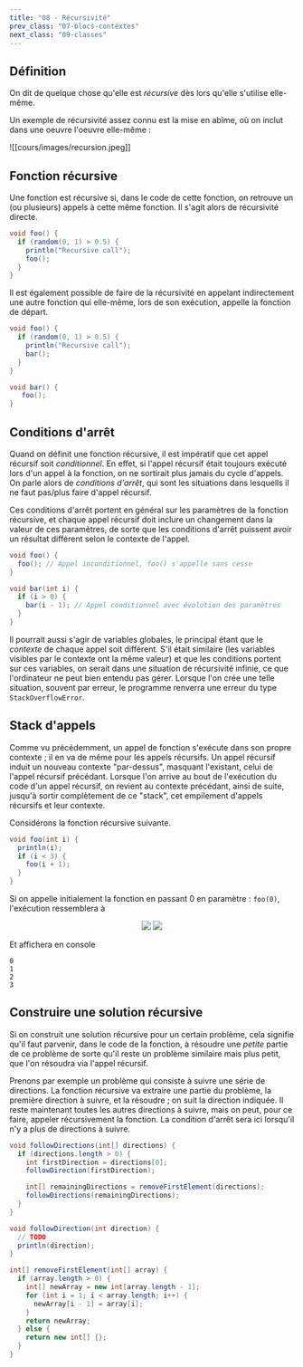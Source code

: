 ```yaml
---
title: "08 - Récursivité"
prev_class: "07-blocs-contextes"
next_class: "09-classes"
---
```


## Définition

On dit de quelque chose qu'elle est *récursive* dès lors qu'elle s'utilise elle-même.

Un exemple de récursivité assez connu est la mise en abîme, où on inclut dans une oeuvre l'oeuvre elle-même :

![[cours/images/recursion.jpeg]]

## Fonction récursive

Une fonction est récursive si, dans le code de cette fonction, on retrouve un (ou plusieurs) appels à cette même fonction. Il s'agit alors de récursivité directe.

```java
void foo() {
  if (random(0, 1) > 0.5) {
    println("Recursive call");
    foo();
  }
}
```

Il est également possible de faire de la récursivité en appelant indirectement une autre fonction qui elle-même, lors de son exécution, appelle la fonction de départ.

```java
void foo() {
  if (random(0, 1) > 0.5) {
    println("Recursive call");
    bar();
  }
}

void bar() {
   foo();
}
```


## Conditions d'arrêt

Quand on définit une fonction récursive, il est impératif que cet appel récursif soit *conditionnel*. En effet, si l'appel récursif était toujours exécuté lors d'un appel à la fonction, on ne sortirait plus jamais du cycle d'appels. On parle alors de *conditions d'arrêt*, qui sont les situations dans lesquells il ne faut pas/plus faire d'appel récursif. 

Ces conditions d'arrêt portent en général sur les paramètres de la fonction récursive, et chaque appel récursif doit inclure un changement dans la valeur de ces paramètres, de sorte que les conditions d'arrêt puissent avoir un résultat différent selon le contexte de l'appel.

```java
void foo() {
  foo(); // Appel inconditionnel, foo() s'appelle sans cesse
}

void bar(int i) {
  if (i > 0) {
    bar(i - 1); // Appel conditionnel avec évolution des paramètres
  }
}
```

Il pourrait aussi s'agir de variables globales, le principal étant que le *contexte* de chaque appel soit différent. S'il était similaire (les variables visibles par le contexte ont la même valeur) et que les conditions portent sur ces variables, on serait dans une situation de récursivité infinie, ce que l'ordinateur ne peut bien entendu pas gérer. Lorsque l'on crée une telle situation, souvent par erreur, le programme renverra une erreur du type `StackOverflowError`.

## Stack d'appels

Comme vu précédemment, un appel de fonction s'exécute dans son propre contexte ; il en va de même pour les appels récursifs. Un appel récursif induit un nouveau contexte "par-dessus", masquant l'existant, celui de l'appel récursif précédant. Lorsque l'on arrive au bout de l'exécution du code d'un appel récursif, on revient au contexte précédant, ainsi de suite, jusqu'à sortir complètement de ce "stack", cet empilement d'appels récursifs et leur contexte. 

Considérons la fonction récursive suivante.

```java
void foo(int i) {
  println(i);
  if (i < 3) {
    foo(i + 1);
  }
}
```

Si on appelle initialement la fonction en passant 0 en paramètre : `foo(0)`, l'exécution ressemblera à

<p align="center">
<img src="/stic/images/recursion-dm.svg" class="svg-dark-mode w-50"/>
<img src="/stic/images/recursion-lm.svg" class="svg-light-mode w-50"/>
</p>

Et affichera en console

```plain
0
1
2
3
```

## Construire une solution récursive

Si on construit une solution récursive pour un certain problème, cela signifie qu'il faut parvenir, dans le code de la fonction, à résoudre une *petite* partie de ce problème de sorte qu'il reste un problème similaire mais plus petit, que l'on résoudra via l'appel récursif.

Prenons par exemple un problème qui consiste à suivre une série de directions. La fonction récursive va extraire une partie du problème, la première direction à suivre, et la résoudre ; on suit la direction indiquée. Il reste maintenant toutes les autres directions à suivre, mais on peut, pour ce faire, appeler récursivement la fonction. La condition d'arrêt sera ici lorsqu'il n'y a plus de directions à suivre.

```java
void followDirections(int[] directions) { 
  if (directions.length > 0) { 
    int firstDirection = directions[0]; 
    followDirection(firstDirection); 

    int[] remainingDirections = removeFirstElement(directions);
    followDirections(remainingDirections);
  }
} 

void followDirection(int direction) { 
  // TODO 
  println(direction);
} 

int[] removeFirstElement(int[] array) { 
  if (array.length > 0) { 
    int[] newArray = new int[array.length - 1]; 
    for (int i = 1; i < array.length; i++) { 
      newArray[i - 1] = array[i];
    } 
    return newArray;
  } else { 
    return new int[] {};
  }
}
```